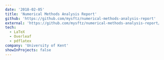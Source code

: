 ```yaml
---
date: '2018-02-05'
title: 'Numerical Methods Analysis Report'
github: 'https://github.com/mysftz/numerical-methods-analysis-report'
external: 'https://github.com/mysftz/numerical-methods-analysis-report/document/main.pdf'
tech:
  - LaTeX
  - Overleaf
  - pdflatex
company: 'University of Kent'
showInProjects: false
---
```

